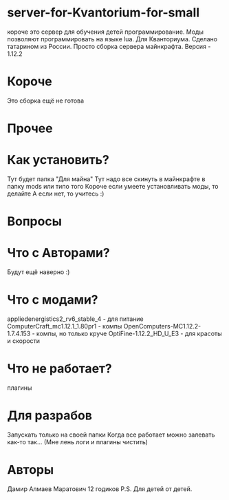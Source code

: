 # server-for-Kvantorium-for-small
короче это сервер для обучения детей программирование. Моды позволяют программировать на языке lua. Для Кванториума. Сделано татарином из России. Просто сборка сервера майнкрафта. Версия - 1.12.2
# Короче
Это сборка ещё не готова
# Прочее
# Как установить?
Тут будет папка "Для майна"
Тут надо все скинуть в майнкрафте в папку mods или типо того
Короче если умеете установливать моды, то делайте
А если нет, то учитесь :)
# Вопросы
# Что с Авторами?
Будут ещё наверно :)
# Что с модами?
appliedenergistics2_rv6_stable_4 - для питание
ComputerCraft_mc1.12.1_1.80pr1 - компы
OpenComputers-MC1.12.2-1.7.4.153 - компы, но только круче
OptiFine-1.12.2_HD_U_E3 - для красоты и скорости
# Что не работает?
плагины
# Для разрабов
Запускать только на своей папки
Когда все работает можно залевать
как-то так...
(Мне лень логи и плагины чистить)
# Авторы
Дамир Алмаев Маратович 12 годиков P.S. Для детей от детей.